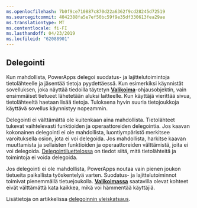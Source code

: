 ```yaml
---
ms.openlocfilehash: 7b0f9ce710887c870d22a6362f9cd28245d72519
ms.sourcegitcommit: 4042388fa5e7ef50bc59f9e35df330613fea29ae
ms.translationtype: MT
ms.contentlocale: fi-FI
ms.lasthandoff: 04/23/2019
ms.locfileid: "62088901"
---
```

## <a name="delegation"></a>Delegointi
Kun mahdollista, PowerApps delegoi suodatus- ja lajittelutoimintoja tietolähteelle ja jäsentää tietoja pyydettäessä. Kun esimerkiksi käynnistät sovelluksen, joka näyttää tiedoilla täytetyn **[Valikoima](../maker/canvas-apps/controls/control-gallery.md)**-ohjausobjektin, vain ensimmäiset tietueet lähetetään aluksi laitteelle. Kun käyttäjä vierittää sivua, tietolähteeltä haetaan lisää tietoja. Tuloksena hyvin suuria tietojoukkoja käyttävä sovellus käynnistyy nopeammin.

Delegointi ei välttämättä ole kuitenkaan aina mahdollista. Tietolähteet tukevat vaihtelevasti funktioiden ja operaattoreiden delegointia. Jos kaavan kokonainen delegointi ei ole mahdollista, luontiympäristö merkitsee varoituksella osion, jota ei voi delegoida. Jos mahdollista, harkitse kaavan muuttamista ja sellaisten funktioiden ja operaattoreiden välttämistä, joita ei voi delegoida.  [Delegointiluettelossa](../maker/canvas-apps/delegation-list.md) on tiedot siitä, mitä tietolähteitä ja toimintoja ei voida delegoida.

Jos delegointi ei ole mahdollista, PowerApps noutaa vain pienen joukon tietueita paikallista työskentelyä varten. Suodatus- ja lajittelutoiminnot toimivat pienemmällä tietuejoukolla. **[Valikoimassa](../maker/canvas-apps/controls/control-gallery.md)** saatavilla olevat kohteet eivät välttämättä kata kaikkea, mikä voi hämmentää käyttäjiä. 

Lisätietoja on artikkelissa [delegoinnin yleiskatsaus](../maker/canvas-apps/delegation-overview.md).


